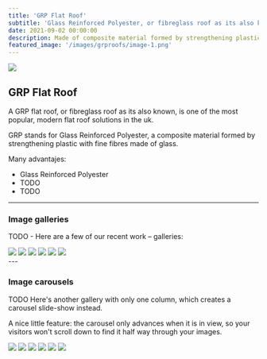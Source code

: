 ```yaml
---
title: 'GRP Flat Roof'
subtitle: 'Glass Reinforced Polyester, or fibreglass roof as its also known. '
date: 2021-09-02 00:00:00
description: Made of composite material formed by strengthening plastic with fine fibres made of glass, is one of the most popular, modern flat roof solutions in the uk.
featured_image: '/images/grproofs/image-1.png'
---
```


![](/images/grproofs/image-1.png)

## GRP Flat Roof

A GRP flat roof, or fibreglass roof as its also known, is one of the most popular, modern flat roof solutions in the uk. 

GRP stands for Glass Reinforced Polyester, a composite material formed by strengthening plastic with fine fibres made of glass.


Many advantajes:

* Glass Reinforced Polyester
* TODO
* TODO

---

### Image galleries

TODO - Here are a few of our recent work – galleries:

<div class="gallery" data-columns="3">
	<img src="/images/grproofs/image-1.png">
	<img src="/images/grproofs/image-2.png">
	<img src="/images/grproofs/image-3.png">
	<img src="/images/grproofs/image-4.png">
	<img src="/images/grproofs/image-5.png">
	<img src="/images/grproofs/image-6.png">
</div>
---

### Image carousels

TODO
Here's another gallery with only one column, which creates a carousel slide-show instead.

A nice little feature: the carousel only advances when it is in view, so your visitors won't scroll down to find it half way through your images.

<div class="gallery" data-columns="1">
	<img src="/images/grproofs/image-1.png">
	<img src="/images/grproofs/image-2.png">
	<img src="/images/grproofs/image-3.png">
	<img src="/images/grproofs/image-4.png">
	<img src="/images/grproofs/image-5.png">
	<img src="/images/grproofs/image-6.png">
</div>